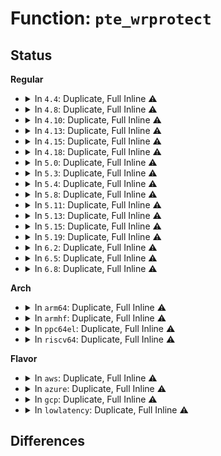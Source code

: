 # Function: <code>pte_wrprotect</code>

## Status
<b>Regular</b>
<ul>
<li>
<details>
<summary>In <code>4.4</code>: Duplicate, Full Inline ⚠️</summary>

**Collision:** Static Duplication

**Inline:** Full

**Transformation:** False

**Instances:**

```
In arch/x86/xen/mmu.c (ffffffff8102294f)
Location: arch/x86/include/asm/pgtable.h:208
Inline: True
```
```
In mm/memory.c (ffffffff811c13c8)
Location: arch/x86/include/asm/pgtable.h:208
Inline: True
Inline callers:
  - mm/memory.c:copy_page_range
```
```
In mm/rmap.c (0)
Location: arch/x86/include/asm/pgtable.h:208
Inline: True
```
```
In mm/hugetlb.c (ffffffff811dafa2)
Location: arch/x86/include/asm/pgtable.h:208
Inline: True
```
```
In mm/ksm.c (0)
Location: arch/x86/include/asm/pgtable.h:208
Inline: True
```
```
In mm/huge_memory.c (ffffffff811f76aa)
Location: arch/x86/include/asm/pgtable.h:208
Inline: True
Inline callers:
  - mm/huge_memory.c:split_huge_page_to_list
```
```
In fs/proc/task_mmu.c (0)
Location: arch/x86/include/asm/pgtable.h:208
Inline: True
```
</details>
</li>
<li>
<details>
<summary>In <code>4.8</code>: Duplicate, Full Inline ⚠️</summary>

**Collision:** Static Duplication

**Inline:** Full

**Transformation:** False

**Instances:**

```
In arch/x86/xen/mmu.c (ffffffff81021c7f)
Location: arch/x86/include/asm/pgtable.h:222
Inline: True
```
```
In mm/memory.c (ffffffff811dce5b)
Location: arch/x86/include/asm/pgtable.h:222
Inline: True
Inline callers:
  - mm/memory.c:copy_page_range
```
```
In mm/rmap.c (0)
Location: arch/x86/include/asm/pgtable.h:222
Inline: True
```
```
In mm/hugetlb.c (ffffffff811f910e)
Location: arch/x86/include/asm/pgtable.h:222
Inline: True
```
```
In mm/ksm.c (0)
Location: arch/x86/include/asm/pgtable.h:222
Inline: True
```
```
In mm/huge_memory.c (ffffffff812163af)
Location: arch/x86/include/asm/pgtable.h:222
Inline: True
Inline callers:
  - mm/huge_memory.c:__split_huge_pmd
```
```
In fs/proc/task_mmu.c (0)
Location: arch/x86/include/asm/pgtable.h:222
Inline: True
```
</details>
</li>
<li>
<details>
<summary>In <code>4.10</code>: Duplicate, Full Inline ⚠️</summary>

**Collision:** Static Duplication

**Inline:** Full

**Transformation:** False

**Instances:**

```
In arch/x86/xen/mmu.c (ffffffff810223cf)
Location: arch/x86/include/asm/pgtable.h:222
Inline: True
```
```
In mm/memory.c (ffffffff811ec953)
Location: arch/x86/include/asm/pgtable.h:222
Inline: True
Inline callers:
  - mm/memory.c:copy_page_range
```
```
In mm/rmap.c (0)
Location: arch/x86/include/asm/pgtable.h:222
Inline: True
```
```
In mm/hugetlb.c (ffffffff81209cfb)
Location: arch/x86/include/asm/pgtable.h:222
Inline: True
```
```
In mm/ksm.c (0)
Location: arch/x86/include/asm/pgtable.h:222
Inline: True
```
```
In mm/huge_memory.c (ffffffff81228963)
Location: arch/x86/include/asm/pgtable.h:222
Inline: True
Inline callers:
  - mm/huge_memory.c:__split_huge_pmd
```
```
In fs/dax.c (0)
Location: arch/x86/include/asm/pgtable.h:222
Inline: True
```
```
In fs/proc/task_mmu.c (0)
Location: arch/x86/include/asm/pgtable.h:222
Inline: True
```
</details>
</li>
<li>
<details>
<summary>In <code>4.13</code>: Duplicate, Full Inline ⚠️</summary>

**Collision:** Static Duplication

**Inline:** Full

**Transformation:** False

**Instances:**

```
In arch/x86/xen/mmu_pv.c (ffffffff8102439f)
Location: arch/x86/include/asm/pgtable.h:279
Inline: True
```
```
In mm/memory.c (ffffffff811f77e1)
Location: arch/x86/include/asm/pgtable.h:279
Inline: True
Inline callers:
  - mm/memory.c:copy_page_range
```
```
In mm/rmap.c (0)
Location: arch/x86/include/asm/pgtable.h:279
Inline: True
```
```
In mm/hugetlb.c (ffffffff8121529b)
Location: arch/x86/include/asm/pgtable.h:279
Inline: True
```
```
In mm/ksm.c (0)
Location: arch/x86/include/asm/pgtable.h:279
Inline: True
```
```
In mm/huge_memory.c (ffffffff81231fdb)
Location: arch/x86/include/asm/pgtable.h:279
Inline: True
Inline callers:
  - mm/huge_memory.c:__split_huge_pmd_locked
```
```
In fs/dax.c (0)
Location: arch/x86/include/asm/pgtable.h:279
Inline: True
```
```
In fs/proc/task_mmu.c (0)
Location: arch/x86/include/asm/pgtable.h:279
Inline: True
```
</details>
</li>
<li>
<details>
<summary>In <code>4.15</code>: Duplicate, Full Inline ⚠️</summary>

**Collision:** Static Duplication

**Inline:** Full

**Transformation:** False

**Instances:**

```
In arch/x86/xen/mmu_pv.c (ffffffff81024f3f)
Location: arch/x86/include/asm/pgtable.h:294
Inline: True
```
```
In mm/memory.c (ffffffff8120a510)
Location: arch/x86/include/asm/pgtable.h:294
Inline: True
Inline callers:
  - mm/memory.c:copy_pte_range
```
```
In mm/rmap.c (0)
Location: arch/x86/include/asm/pgtable.h:294
Inline: True
```
```
In mm/hugetlb.c (ffffffff8122ff1b)
Location: arch/x86/include/asm/pgtable.h:294
Inline: True
```
```
In mm/ksm.c (0)
Location: arch/x86/include/asm/pgtable.h:294
Inline: True
```
```
In mm/huge_memory.c (ffffffff81252d5c)
Location: arch/x86/include/asm/pgtable.h:294
Inline: True
Inline callers:
  - mm/huge_memory.c:__split_huge_pmd
```
```
In fs/dax.c (0)
Location: arch/x86/include/asm/pgtable.h:294
Inline: True
```
```
In fs/proc/task_mmu.c (0)
Location: arch/x86/include/asm/pgtable.h:294
Inline: True
```
</details>
</li>
<li>
<details>
<summary>In <code>4.18</code>: Duplicate, Full Inline ⚠️</summary>

**Collision:** Static Duplication

**Inline:** Full

**Transformation:** False

**Instances:**

```
In arch/x86/xen/mmu_pv.c (ffffffff81025c5f)
Location: arch/x86/include/asm/pgtable.h:304
Inline: True
```
```
In mm/memory.c (ffffffff8122b375)
Location: arch/x86/include/asm/pgtable.h:304
Inline: True
```
```
In mm/rmap.c (0)
Location: arch/x86/include/asm/pgtable.h:304
Inline: True
```
```
In mm/hugetlb.c (ffffffff812523eb)
Location: arch/x86/include/asm/pgtable.h:304
Inline: True
```
```
In mm/ksm.c (0)
Location: arch/x86/include/asm/pgtable.h:304
Inline: True
```
```
In mm/huge_memory.c (0)
Location: arch/x86/include/asm/pgtable.h:304
Inline: True
Inline callers:
  - mm/huge_memory.c:__split_huge_pmd
```
```
In fs/dax.c (0)
Location: arch/x86/include/asm/pgtable.h:304
Inline: True
```
```
In fs/proc/task_mmu.c (0)
Location: arch/x86/include/asm/pgtable.h:304
Inline: True
```
</details>
</li>
<li>
<details>
<summary>In <code>5.0</code>: Duplicate, Full Inline ⚠️</summary>

**Collision:** Static Duplication

**Inline:** Full

**Transformation:** False

**Instances:**

```
In arch/x86/xen/mmu_pv.c (ffffffff8102580f)
Location: arch/x86/include/asm/pgtable.h:306
Inline: True
```
```
In mm/memory.c (ffffffff8123e7e9)
Location: arch/x86/include/asm/pgtable.h:306
Inline: True
```
```
In mm/rmap.c (0)
Location: arch/x86/include/asm/pgtable.h:306
Inline: True
```
```
In mm/hugetlb.c (ffffffff8126664b)
Location: arch/x86/include/asm/pgtable.h:306
Inline: True
```
```
In mm/ksm.c (0)
Location: arch/x86/include/asm/pgtable.h:306
Inline: True
```
```
In mm/huge_memory.c (ffffffff81288a13)
Location: arch/x86/include/asm/pgtable.h:306
Inline: True
Inline callers:
  - mm/huge_memory.c:__split_huge_pmd_locked
```
```
In fs/dax.c (0)
Location: arch/x86/include/asm/pgtable.h:306
Inline: True
```
```
In fs/proc/task_mmu.c (0)
Location: arch/x86/include/asm/pgtable.h:306
Inline: True
```
</details>
</li>
<li>
<details>
<summary>In <code>5.3</code>: Duplicate, Full Inline ⚠️</summary>

**Collision:** Static Duplication

**Inline:** Full

**Transformation:** False

**Instances:**

```
In arch/x86/xen/mmu_pv.c (ffffffff81027540)
Location: arch/x86/include/asm/pgtable.h:323
Inline: True
```
```
In mm/memory.c (ffffffff8125063e)
Location: arch/x86/include/asm/pgtable.h:323
Inline: True
```
```
In mm/rmap.c (0)
Location: arch/x86/include/asm/pgtable.h:323
Inline: True
```
```
In mm/hugetlb.c (ffffffff81281909)
Location: arch/x86/include/asm/pgtable.h:323
Inline: True
```
```
In mm/ksm.c (0)
Location: arch/x86/include/asm/pgtable.h:323
Inline: True
```
```
In mm/huge_memory.c (ffffffff812a3659)
Location: arch/x86/include/asm/pgtable.h:323
Inline: True
Inline callers:
  - mm/huge_memory.c:__split_huge_pmd_locked
```
```
In fs/dax.c (0)
Location: arch/x86/include/asm/pgtable.h:323
Inline: True
```
```
In fs/proc/task_mmu.c (0)
Location: arch/x86/include/asm/pgtable.h:323
Inline: True
```
</details>
</li>
<li>
<details>
<summary>In <code>5.4</code>: Duplicate, Full Inline ⚠️</summary>

**Collision:** Static Duplication

**Inline:** Full

**Transformation:** False

**Instances:**

```
In arch/x86/xen/mmu_pv.c (ffffffff81027b20)
Location: arch/x86/include/asm/pgtable.h:323
Inline: True
```
```
In mm/memory.c (ffffffff8125ebee)
Location: arch/x86/include/asm/pgtable.h:323
Inline: True
```
```
In mm/rmap.c (0)
Location: arch/x86/include/asm/pgtable.h:323
Inline: True
```
```
In mm/hugetlb.c (ffffffff81291319)
Location: arch/x86/include/asm/pgtable.h:323
Inline: True
```
```
In mm/ksm.c (0)
Location: arch/x86/include/asm/pgtable.h:323
Inline: True
```
```
In mm/huge_memory.c (ffffffff812b4b59)
Location: arch/x86/include/asm/pgtable.h:323
Inline: True
Inline callers:
  - mm/huge_memory.c:__split_huge_pmd_locked
```
```
In fs/dax.c (0)
Location: arch/x86/include/asm/pgtable.h:323
Inline: True
```
```
In fs/proc/task_mmu.c (0)
Location: arch/x86/include/asm/pgtable.h:323
Inline: True
```
</details>
</li>
<li>
<details>
<summary>In <code>5.8</code>: Duplicate, Full Inline ⚠️</summary>

**Collision:** Static Duplication

**Inline:** Full

**Transformation:** False

**Instances:**

```
In arch/x86/xen/mmu_pv.c (ffffffff81029a60)
Location: arch/x86/include/asm/pgtable.h:345
Inline: True
```
```
In mm/memory.c (ffffffff81291733)
Location: arch/x86/include/asm/pgtable.h:345
Inline: True
Inline callers:
  - mm/memory.c:do_swap_page
  - mm/memory.c:copy_one_pte
```
```
In mm/mprotect.c (ffffffff8129e6bc)
Location: arch/x86/include/asm/pgtable.h:345
Inline: True
Inline callers:
  - mm/mprotect.c:change_pte_range
```
```
In mm/rmap.c (0)
Location: arch/x86/include/asm/pgtable.h:345
Inline: True
```
```
In mm/hugetlb.c (ffffffff812c425c)
Location: arch/x86/include/asm/pgtable.h:345
Inline: True
```
```
In mm/ksm.c (0)
Location: arch/x86/include/asm/pgtable.h:345
Inline: True
```
```
In mm/huge_memory.c (ffffffff812ea0ff)
Location: arch/x86/include/asm/pgtable.h:345
Inline: True
Inline callers:
  - mm/huge_memory.c:__split_huge_pmd_locked
```
```
In mm/mapping_dirty_helpers.c (ffffffff8130c7c5)
Location: arch/x86/include/asm/pgtable.h:345
Inline: True
Inline callers:
  - mm/mapping_dirty_helpers.c:wp_pte
```
```
In fs/dax.c (0)
Location: arch/x86/include/asm/pgtable.h:345
Inline: True
```
```
In fs/proc/task_mmu.c (0)
Location: arch/x86/include/asm/pgtable.h:345
Inline: True
```
</details>
</li>
<li>
<details>
<summary>In <code>5.11</code>: Duplicate, Full Inline ⚠️</summary>

**Collision:** Static Duplication

**Inline:** Full

**Transformation:** False

**Instances:**

```
In arch/x86/xen/mmu_pv.c (ffffffff8102a440)
Location: arch/x86/include/asm/pgtable.h:344
Inline: True
```
```
In mm/memory.c (ffffffff8129bfec)
Location: arch/x86/include/asm/pgtable.h:344
Inline: True
Inline callers:
  - mm/memory.c:do_swap_page
  - mm/memory.c:copy_pte_range
```
```
In mm/mprotect.c (ffffffff812a9a7c)
Location: arch/x86/include/asm/pgtable.h:344
Inline: True
Inline callers:
  - mm/mprotect.c:change_pte_range
```
```
In mm/rmap.c (0)
Location: arch/x86/include/asm/pgtable.h:344
Inline: True
```
```
In mm/hugetlb.c (ffffffff812cfa4c)
Location: arch/x86/include/asm/pgtable.h:344
Inline: True
```
```
In mm/ksm.c (0)
Location: arch/x86/include/asm/pgtable.h:344
Inline: True
```
```
In mm/huge_memory.c (ffffffff812f52d5)
Location: arch/x86/include/asm/pgtable.h:344
Inline: True
Inline callers:
  - mm/huge_memory.c:__split_huge_pmd_locked
```
```
In mm/mapping_dirty_helpers.c (ffffffff81318705)
Location: arch/x86/include/asm/pgtable.h:344
Inline: True
Inline callers:
  - mm/mapping_dirty_helpers.c:wp_pte
```
```
In fs/dax.c (0)
Location: arch/x86/include/asm/pgtable.h:344
Inline: True
```
```
In fs/proc/task_mmu.c (0)
Location: arch/x86/include/asm/pgtable.h:344
Inline: True
```
</details>
</li>
<li>
<details>
<summary>In <code>5.13</code>: Duplicate, Full Inline ⚠️</summary>

**Collision:** Static Duplication

**Inline:** Full

**Transformation:** False

**Instances:**

```
In arch/x86/xen/mmu_pv.c (ffffffff8102b0e0)
Location: arch/x86/include/asm/pgtable.h:344
Inline: True
```
```
In mm/memory.c (ffffffff812a12d5)
Location: arch/x86/include/asm/pgtable.h:344
Inline: True
Inline callers:
  - mm/memory.c:do_swap_page
  - mm/memory.c:copy_pte_range
  - mm/memory.c:copy_pte_range
```
```
In mm/mprotect.c (ffffffff812aef07)
Location: arch/x86/include/asm/pgtable.h:344
Inline: True
Inline callers:
  - mm/mprotect.c:change_pte_range
```
```
In mm/rmap.c (0)
Location: arch/x86/include/asm/pgtable.h:344
Inline: True
```
```
In mm/hugetlb.c (ffffffff812dd042)
Location: arch/x86/include/asm/pgtable.h:344
Inline: True
Inline callers:
  - mm/hugetlb.c:copy_hugetlb_page_range
```
```
In mm/ksm.c (0)
Location: arch/x86/include/asm/pgtable.h:344
Inline: True
```
```
In mm/huge_memory.c (ffffffff812fb81f)
Location: arch/x86/include/asm/pgtable.h:344
Inline: True
Inline callers:
  - mm/huge_memory.c:__split_huge_pmd_locked
```
```
In mm/mapping_dirty_helpers.c (ffffffff8131e8f5)
Location: arch/x86/include/asm/pgtable.h:344
Inline: True
Inline callers:
  - mm/mapping_dirty_helpers.c:wp_pte
```
```
In fs/dax.c (0)
Location: arch/x86/include/asm/pgtable.h:344
Inline: True
```
```
In fs/proc/task_mmu.c (0)
Location: arch/x86/include/asm/pgtable.h:344
Inline: True
```
</details>
</li>
<li>
<details>
<summary>In <code>5.15</code>: Duplicate, Full Inline ⚠️</summary>

**Collision:** Static Duplication

**Inline:** Full

**Transformation:** False

**Instances:**

```
In arch/x86/xen/mmu_pv.c (ffffffff8102f9f0)
Location: arch/x86/include/asm/pgtable.h:315
Inline: True
Inline callers:
  - arch/x86/xen/mmu_pv.c:make_lowmem_page_readonly
```
```
In mm/memory.c (ffffffff812e221c)
Location: arch/x86/include/asm/pgtable.h:315
Inline: True
Inline callers:
  - mm/memory.c:do_swap_page
  - mm/memory.c:copy_pte_range
  - mm/memory.c:copy_pte_range
```
```
In mm/mprotect.c (ffffffff812f06f7)
Location: arch/x86/include/asm/pgtable.h:315
Inline: True
Inline callers:
  - mm/mprotect.c:change_pte_range
```
```
In mm/rmap.c (0)
Location: arch/x86/include/asm/pgtable.h:315
Inline: True
```
```
In mm/hugetlb.c (ffffffff81324229)
Location: arch/x86/include/asm/pgtable.h:315
Inline: True
Inline callers:
  - mm/hugetlb.c:copy_hugetlb_page_range
```
```
In mm/ksm.c (0)
Location: arch/x86/include/asm/pgtable.h:315
Inline: True
```
```
In mm/huge_memory.c (ffffffff8134565b)
Location: arch/x86/include/asm/pgtable.h:315
Inline: True
Inline callers:
  - mm/huge_memory.c:__split_huge_pmd_locked
```
```
In mm/mapping_dirty_helpers.c (ffffffff8136bcd5)
Location: arch/x86/include/asm/pgtable.h:315
Inline: True
Inline callers:
  - mm/mapping_dirty_helpers.c:wp_pte
```
```
In fs/dax.c (0)
Location: arch/x86/include/asm/pgtable.h:315
Inline: True
```
```
In fs/proc/task_mmu.c (0)
Location: arch/x86/include/asm/pgtable.h:315
Inline: True
```
</details>
</li>
<li>
<details>
<summary>In <code>5.19</code>: Duplicate, Full Inline ⚠️</summary>

**Collision:** Static Duplication

**Inline:** Full

**Transformation:** False

**Instances:**

```
In arch/x86/xen/mmu_pv.c (ffffffff81034d86)
Location: arch/x86/include/asm/pgtable.h:318
Inline: True
Inline callers:
  - arch/x86/xen/mmu_pv.c:make_lowmem_page_readonly
```
```
In mm/memory.c (ffffffff813432e2)
Location: arch/x86/include/asm/pgtable.h:318
Inline: True
Inline callers:
  - mm/memory.c:do_set_pte
  - mm/memory.c:do_swap_page
  - mm/memory.c:copy_present_pte
  - mm/memory.c:copy_present_pte
```
```
In mm/mprotect.c (ffffffff81353d07)
Location: arch/x86/include/asm/pgtable.h:318
Inline: True
Inline callers:
  - mm/mprotect.c:change_pte_range
```
```
In mm/rmap.c (0)
Location: arch/x86/include/asm/pgtable.h:318
Inline: True
```
```
In mm/hugetlb.c (ffffffff81390699)
Location: arch/x86/include/asm/pgtable.h:318
Inline: True
Inline callers:
  - mm/hugetlb.c:hugetlb_no_page
  - mm/hugetlb.c:copy_hugetlb_page_range
```
```
In mm/ksm.c (0)
Location: arch/x86/include/asm/pgtable.h:318
Inline: True
```
```
In mm/huge_memory.c (ffffffff813bb641)
Location: arch/x86/include/asm/pgtable.h:318
Inline: True
Inline callers:
  - mm/huge_memory.c:__split_huge_pmd_locked
```
```
In mm/userfaultfd.c (ffffffff813e41c4)
Location: arch/x86/include/asm/pgtable.h:318
Inline: True
Inline callers:
  - mm/userfaultfd.c:mfill_atomic_install_pte
```
```
In mm/mapping_dirty_helpers.c (ffffffff813e9ecc)
Location: arch/x86/include/asm/pgtable.h:318
Inline: True
Inline callers:
  - mm/mapping_dirty_helpers.c:wp_pte
```
```
In fs/proc/task_mmu.c (0)
Location: arch/x86/include/asm/pgtable.h:318
Inline: True
```
</details>
</li>
<li>
<details>
<summary>In <code>6.2</code>: Duplicate, Full Inline ⚠️</summary>

**Collision:** Static Duplication

**Inline:** Full

**Transformation:** False

**Instances:**

```
In arch/x86/xen/mmu_pv.c (ffffffff83e6f604)
Location: arch/x86/include/asm/pgtable.h:335
Inline: True
Inline callers:
  - arch/x86/xen/mmu_pv.c:xen_alloc_pmd_init
```
```
In mm/memory.c (ffffffff813bb29c)
Location: arch/x86/include/asm/pgtable.h:335
Inline: True
Inline callers:
  - mm/memory.c:do_set_pte
  - mm/memory.c:do_swap_page
  - mm/memory.c:copy_present_pte
  - mm/memory.c:copy_present_pte
```
```
In mm/mprotect.c (ffffffff813ce1db)
Location: arch/x86/include/asm/pgtable.h:335
Inline: True
Inline callers:
  - mm/mprotect.c:change_pte_range
```
```
In mm/rmap.c (0)
Location: arch/x86/include/asm/pgtable.h:335
Inline: True
```
```
In mm/hugetlb.c (ffffffff81410ee8)
Location: arch/x86/include/asm/pgtable.h:335
Inline: True
Inline callers:
  - mm/hugetlb.c:hugetlb_no_page
  - mm/hugetlb.c:copy_hugetlb_page_range
```
```
In mm/ksm.c (0)
Location: arch/x86/include/asm/pgtable.h:335
Inline: True
Inline callers:
  - mm/ksm.c:write_protect_page
```
```
In mm/migrate.c (0)
Location: arch/x86/include/asm/pgtable.h:335
Inline: True
```
```
In mm/huge_memory.c (ffffffff8143dc13)
Location: arch/x86/include/asm/pgtable.h:335
Inline: True
Inline callers:
  - mm/huge_memory.c:__split_huge_pmd_locked
```
```
In mm/userfaultfd.c (ffffffff8146bc5b)
Location: arch/x86/include/asm/pgtable.h:335
Inline: True
Inline callers:
  - mm/userfaultfd.c:mfill_atomic_install_pte
```
```
In mm/mapping_dirty_helpers.c (ffffffff81471f5c)
Location: arch/x86/include/asm/pgtable.h:335
Inline: True
Inline callers:
  - mm/mapping_dirty_helpers.c:wp_pte
```
```
In fs/proc/task_mmu.c (0)
Location: arch/x86/include/asm/pgtable.h:335
Inline: True
```
</details>
</li>
<li>
<details>
<summary>In <code>6.5</code>: Duplicate, Full Inline ⚠️</summary>

**Collision:** Static Duplication

**Inline:** Full

**Transformation:** False

**Instances:**

```
In arch/x86/xen/mmu_pv.c (ffffffff83690504)
Location: arch/x86/include/asm/pgtable.h:293
Inline: True
Inline callers:
  - arch/x86/xen/mmu_pv.c:xen_alloc_pmd_init
```
```
In mm/memory.c (ffffffff813ec942)
Location: arch/x86/include/asm/pgtable.h:293
Inline: True
Inline callers:
  - mm/memory.c:do_set_pte
  - mm/memory.c:do_anonymous_page
  - mm/memory.c:do_swap_page
  - mm/memory.c:wp_page_copy
  - mm/memory.c:copy_present_pte
  - mm/memory.c:copy_present_pte
  - mm/memory.c:restore_exclusive_pte
```
```
In mm/mprotect.c (ffffffff81402a8f)
Location: arch/x86/include/asm/pgtable.h:293
Inline: True
Inline callers:
  - mm/mprotect.c:change_pte_range
```
```
In mm/rmap.c (0)
Location: arch/x86/include/asm/pgtable.h:293
Inline: True
```
```
In mm/swapfile.c (ffffffff81430721)
Location: arch/x86/include/asm/pgtable.h:293
Inline: True
Inline callers:
  - mm/swapfile.c:unuse_pte
```
```
In mm/hugetlb.c (ffffffff81445b97)
Location: arch/x86/include/asm/pgtable.h:293
Inline: True
Inline callers:
  - mm/hugetlb.c:hugetlb_change_protection
  - mm/hugetlb.c:hugetlb_mfill_atomic_pte
  - mm/hugetlb.c:hugetlb_no_page
  - mm/hugetlb.c:hugetlb_wp
  - mm/hugetlb.c:copy_hugetlb_page_range
  - mm/hugetlb.c:copy_hugetlb_page_range
```
```
In mm/ksm.c (0)
Location: arch/x86/include/asm/pgtable.h:293
Inline: True
Inline callers:
  - mm/ksm.c:write_protect_page
```
```
In mm/migrate.c (ffffffff81467c5b)
Location: arch/x86/include/asm/pgtable.h:293
Inline: True
Inline callers:
  - mm/migrate.c:remove_migration_pte
```
```
In mm/huge_memory.c (0)
Location: arch/x86/include/asm/pgtable.h:293
Inline: True
Inline callers:
  - mm/huge_memory.c:__split_huge_pmd_locked
```
```
In mm/userfaultfd.c (0)
Location: arch/x86/include/asm/pgtable.h:293
Inline: True
Inline callers:
  - mm/userfaultfd.c:mfill_atomic_install_pte
```
```
In mm/mapping_dirty_helpers.c (ffffffff814a688c)
Location: arch/x86/include/asm/pgtable.h:293
Inline: True
Inline callers:
  - mm/mapping_dirty_helpers.c:wp_pte
```
```
In fs/proc/task_mmu.c (0)
Location: arch/x86/include/asm/pgtable.h:293
Inline: True
```
</details>
</li>
<li>
<details>
<summary>In <code>6.8</code>: Duplicate, Full Inline ⚠️</summary>

**Collision:** Static Duplication

**Inline:** Full

**Transformation:** False

**Instances:**

```
In arch/x86/xen/mmu_pv.c (ffffffff81042c86)
Location: arch/x86/include/asm/pgtable.h:376
Inline: True
Inline callers:
  - arch/x86/xen/mmu_pv.c:make_lowmem_page_readonly
```
```
In mm/memory.c (ffffffff8141b525)
Location: arch/x86/include/asm/pgtable.h:376
Inline: True
Inline callers:
  - mm/memory.c:set_pte_range
  - mm/memory.c:do_anonymous_page
  - mm/memory.c:do_swap_page
  - mm/memory.c:wp_page_copy
  - mm/memory.c:copy_present_pte
  - mm/memory.c:copy_present_pte
  - mm/memory.c:copy_present_pte
  - mm/memory.c:restore_exclusive_pte
```
```
In mm/mprotect.c (ffffffff8142f0d2)
Location: arch/x86/include/asm/pgtable.h:376
Inline: True
Inline callers:
  - mm/mprotect.c:change_pte_range
```
```
In mm/rmap.c (ffffffff81437ab8)
Location: arch/x86/include/asm/pgtable.h:376
Inline: True
```
```
In mm/swapfile.c (ffffffff814690db)
Location: arch/x86/include/asm/pgtable.h:376
Inline: True
Inline callers:
  - mm/swapfile.c:unuse_pte
```
```
In mm/hugetlb.c (ffffffff8147f59d)
Location: arch/x86/include/asm/pgtable.h:376
Inline: True
Inline callers:
  - mm/hugetlb.c:hugetlb_change_protection
  - mm/hugetlb.c:hugetlb_mfill_atomic_pte
  - mm/hugetlb.c:hugetlb_no_page
  - mm/hugetlb.c:hugetlb_wp
  - mm/hugetlb.c:copy_hugetlb_page_range
  - mm/hugetlb.c:copy_hugetlb_page_range
  - mm/hugetlb.c:copy_hugetlb_page_range
```
```
In mm/ksm.c (ffffffff8148fd3d)
Location: arch/x86/include/asm/pgtable.h:376
Inline: True
Inline callers:
  - mm/ksm.c:write_protect_page
```
```
In mm/migrate.c (ffffffff8149792b)
Location: arch/x86/include/asm/pgtable.h:376
Inline: True
Inline callers:
  - mm/migrate.c:remove_migration_pte
```
```
In mm/huge_memory.c (ffffffff814a18ba)
Location: arch/x86/include/asm/pgtable.h:376
Inline: True
Inline callers:
  - mm/huge_memory.c:__split_huge_pmd_locked
  - mm/huge_memory.c:__split_huge_zero_page_pmd
```
```
In mm/userfaultfd.c (ffffffff814d0205)
Location: arch/x86/include/asm/pgtable.h:376
Inline: True
Inline callers:
  - mm/userfaultfd.c:mfill_atomic_install_pte
```
```
In mm/mapping_dirty_helpers.c (ffffffff814d76cb)
Location: arch/x86/include/asm/pgtable.h:376
Inline: True
Inline callers:
  - mm/mapping_dirty_helpers.c:wp_pte
```
```
In fs/proc/task_mmu.c (ffffffff8159cdd1)
Location: arch/x86/include/asm/pgtable.h:376
Inline: True
Inline callers:
  - fs/proc/task_mmu.c:make_uffd_wp_pte
  - fs/proc/task_mmu.c:clear_soft_dirty
```
</details>
</li>
</ul>
<b>Arch</b>
<ul>
<li>
<details>
<summary>In <code>arm64</code>: Duplicate, Full Inline ⚠️</summary>

**Collision:** Static Duplication

**Inline:** Full

**Transformation:** False

**Instances:**

```
In arch/arm64/mm/hugetlbpage.c (ffff8000100b16f4)
Location: arch/arm64/include/asm/pgtable.h:138
Inline: True
Inline callers:
  - arch/arm64/mm/hugetlbpage.c:huge_ptep_set_wrprotect
```
```
In mm/memory.c (ffff8000102f6674)
Location: arch/arm64/include/asm/pgtable.h:138
Inline: True
Inline callers:
  - mm/memory.c:copy_pte_range
  - mm/memory.c:copy_pte_range
```
```
In mm/rmap.c (0)
Location: arch/arm64/include/asm/pgtable.h:138
Inline: True
```
```
In mm/hugetlb.c (0)
Location: arch/arm64/include/asm/pgtable.h:138
Inline: True
```
```
In mm/ksm.c (0)
Location: arch/arm64/include/asm/pgtable.h:138
Inline: True
```
```
In mm/huge_memory.c (ffff800010355f10)
Location: arch/arm64/include/asm/pgtable.h:138
Inline: True
Inline callers:
  - mm/huge_memory.c:__split_huge_pmd_locked
  - mm/huge_memory.c:copy_huge_pmd
```
```
In fs/dax.c (0)
Location: arch/arm64/include/asm/pgtable.h:138
Inline: True
```
</details>
</li>
<li>
<details>
<summary>In <code>armhf</code>: Duplicate, Full Inline ⚠️</summary>

**Collision:** Static Duplication

**Inline:** Full

**Transformation:** False

**Instances:**

```
In mm/memory.c (c0518768)
Location: arch/arm/include/asm/pgtable.h:281
Inline: True
Inline callers:
  - mm/memory.c:copy_pte_range
```
```
In mm/rmap.c (0)
Location: arch/arm/include/asm/pgtable.h:281
Inline: True
```
```
In mm/ksm.c (0)
Location: arch/arm/include/asm/pgtable.h:281
Inline: True
```
</details>
</li>
<li>
<details>
<summary>In <code>ppc64el</code>: Duplicate, Full Inline ⚠️</summary>

**Collision:** Static Duplication

**Inline:** Full

**Transformation:** False

**Instances:**

```
In mm/memory.c (c0000000003be150)
Location: arch/powerpc/include/asm/book3s/64/pgtable.h:623
Inline: True
Inline callers:
  - mm/memory.c:copy_pte_range
```
```
In mm/rmap.c (c0000000003d79d0)
Location: arch/powerpc/include/asm/book3s/64/pgtable.h:623
Inline: True
Inline callers:
  - mm/rmap.c:page_mkclean_one
  - mm/rmap.c:page_mkclean_one
```
```
In mm/hugetlb.c (c000000000406b00)
Location: arch/powerpc/include/asm/book3s/64/pgtable.h:623
Inline: True
```
```
In mm/ksm.c (c000000000419f2c)
Location: arch/powerpc/include/asm/book3s/64/pgtable.h:623
Inline: True
```
```
In mm/huge_memory.c (c00000000043c3b0)
Location: arch/powerpc/include/asm/book3s/64/pgtable.h:623
Inline: True
Inline callers:
  - mm/huge_memory.c:__split_huge_pmd_locked
  - mm/huge_memory.c:copy_huge_pmd
```
```
In fs/dax.c (c0000000005126a4)
Location: arch/powerpc/include/asm/book3s/64/pgtable.h:623
Inline: True
Inline callers:
  - fs/dax.c:dax_entry_mkclean
  - fs/dax.c:dax_entry_mkclean
```
</details>
</li>
<li>
<details>
<summary>In <code>riscv64</code>: Duplicate, Full Inline ⚠️</summary>

**Collision:** Static Duplication

**Inline:** Full

**Transformation:** False

**Instances:**

```
In mm/memory.c (ffffffe00020a006)
Location: arch/riscv/include/asm/pgtable.h:247
Inline: True
Inline callers:
  - mm/memory.c:copy_page_range
```
```
In mm/rmap.c (0)
Location: arch/riscv/include/asm/pgtable.h:247
Inline: True
```
```
In mm/hugetlb.c (ffffffe00022f5cc)
Location: arch/riscv/include/asm/pgtable.h:247
Inline: True
Inline callers:
  - mm/hugetlb.c:hugetlb_mcopy_atomic_pte
  - mm/hugetlb.c:hugetlb_no_page
```
```
In mm/ksm.c (0)
Location: arch/riscv/include/asm/pgtable.h:247
Inline: True
```
```
In fs/dax.c (0)
Location: arch/riscv/include/asm/pgtable.h:247
Inline: True
```
</details>
</li>
</ul>
<b>Flavor</b>
<ul>
<li>
<details>
<summary>In <code>aws</code>: Duplicate, Full Inline ⚠️</summary>

**Collision:** Static Duplication

**Inline:** Full

**Transformation:** False

**Instances:**

```
In arch/x86/xen/mmu_pv.c (ffffffff81027c80)
Location: arch/x86/include/asm/pgtable.h:323
Inline: True
```
```
In mm/memory.c (ffffffff8125723e)
Location: arch/x86/include/asm/pgtable.h:323
Inline: True
```
```
In mm/rmap.c (0)
Location: arch/x86/include/asm/pgtable.h:323
Inline: True
```
```
In mm/hugetlb.c (ffffffff812898f9)
Location: arch/x86/include/asm/pgtable.h:323
Inline: True
```
```
In mm/ksm.c (0)
Location: arch/x86/include/asm/pgtable.h:323
Inline: True
```
```
In mm/huge_memory.c (ffffffff812ad139)
Location: arch/x86/include/asm/pgtable.h:323
Inline: True
Inline callers:
  - mm/huge_memory.c:__split_huge_pmd_locked
```
```
In fs/dax.c (0)
Location: arch/x86/include/asm/pgtable.h:323
Inline: True
```
```
In fs/proc/task_mmu.c (0)
Location: arch/x86/include/asm/pgtable.h:323
Inline: True
```
</details>
</li>
<li>
<details>
<summary>In <code>azure</code>: Duplicate, Full Inline ⚠️</summary>

**Collision:** Static Duplication

**Inline:** Full

**Transformation:** False

**Instances:**

```
In mm/memory.c (ffffffff81249b17)
Location: arch/x86/include/asm/pgtable.h:323
Inline: True
Inline callers:
  - mm/memory.c:copy_pte_range
```
```
In mm/rmap.c (0)
Location: arch/x86/include/asm/pgtable.h:323
Inline: True
```
```
In mm/hugetlb.c (ffffffff8127b788)
Location: arch/x86/include/asm/pgtable.h:323
Inline: True
```
```
In mm/ksm.c (0)
Location: arch/x86/include/asm/pgtable.h:323
Inline: True
```
```
In mm/huge_memory.c (ffffffff8129e145)
Location: arch/x86/include/asm/pgtable.h:323
Inline: True
Inline callers:
  - mm/huge_memory.c:__split_huge_pmd_locked
```
```
In fs/dax.c (0)
Location: arch/x86/include/asm/pgtable.h:323
Inline: True
```
```
In fs/proc/task_mmu.c (0)
Location: arch/x86/include/asm/pgtable.h:323
Inline: True
```
</details>
</li>
<li>
<details>
<summary>In <code>gcp</code>: Duplicate, Full Inline ⚠️</summary>

**Collision:** Static Duplication

**Inline:** Full

**Transformation:** False

**Instances:**

```
In arch/x86/xen/mmu_pv.c (ffffffff81027ae0)
Location: arch/x86/include/asm/pgtable.h:323
Inline: True
```
```
In mm/memory.c (ffffffff81254fde)
Location: arch/x86/include/asm/pgtable.h:323
Inline: True
```
```
In mm/rmap.c (0)
Location: arch/x86/include/asm/pgtable.h:323
Inline: True
```
```
In mm/hugetlb.c (ffffffff81287709)
Location: arch/x86/include/asm/pgtable.h:323
Inline: True
```
```
In mm/ksm.c (0)
Location: arch/x86/include/asm/pgtable.h:323
Inline: True
```
```
In mm/huge_memory.c (ffffffff812aaf49)
Location: arch/x86/include/asm/pgtable.h:323
Inline: True
Inline callers:
  - mm/huge_memory.c:__split_huge_pmd_locked
```
```
In fs/dax.c (0)
Location: arch/x86/include/asm/pgtable.h:323
Inline: True
```
```
In fs/proc/task_mmu.c (0)
Location: arch/x86/include/asm/pgtable.h:323
Inline: True
```
</details>
</li>
<li>
<details>
<summary>In <code>lowlatency</code>: Duplicate, Full Inline ⚠️</summary>

**Collision:** Static Duplication

**Inline:** Full

**Transformation:** False

**Instances:**

```
In arch/x86/xen/mmu_pv.c (ffffffff81028720)
Location: arch/x86/include/asm/pgtable.h:323
Inline: True
```
```
In mm/memory.c (ffffffff81264a9a)
Location: arch/x86/include/asm/pgtable.h:323
Inline: True
```
```
In mm/rmap.c (0)
Location: arch/x86/include/asm/pgtable.h:323
Inline: True
```
```
In mm/hugetlb.c (ffffffff81298239)
Location: arch/x86/include/asm/pgtable.h:323
Inline: True
```
```
In mm/ksm.c (0)
Location: arch/x86/include/asm/pgtable.h:323
Inline: True
```
```
In mm/huge_memory.c (ffffffff812bb299)
Location: arch/x86/include/asm/pgtable.h:323
Inline: True
Inline callers:
  - mm/huge_memory.c:__split_huge_pmd_locked
```
```
In fs/dax.c (0)
Location: arch/x86/include/asm/pgtable.h:323
Inline: True
```
```
In fs/proc/task_mmu.c (0)
Location: arch/x86/include/asm/pgtable.h:323
Inline: True
```
</details>
</li>
</ul>

## Differences
